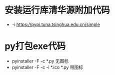 # 安装运行库清华源附加代码
 *  -i https://pypi.tuna.tsinghua.edu.cn/simple
 # py打包exe代码
* pyinstaller -F -c *.py   无图标
* pyinstaller -F -c -i *.ico *.py   带图标
